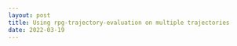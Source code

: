 ```yaml
---
layout: post
title: Using rpg-trajectory-evaluation on multiple trajectories
date: 2022-03-19
---
```



